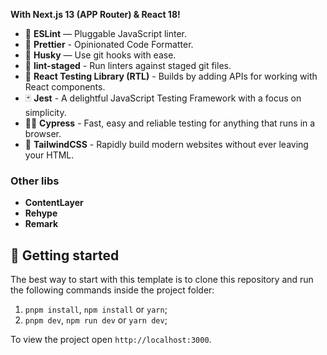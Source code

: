 
**With Next.js 13 (APP Router) & React 18!**

- 📏 **ESLint** — Pluggable JavaScript linter.
- 💖 **Prettier** - Opinionated Code Formatter.
- 🐶 **Husky** — Use git hooks with ease.
- 🚫 **lint-staged** - Run linters against staged git files.
- 🐙 **React Testing Library (RTL)** - Builds by adding APIs for working with React components.
- 🃏 **Jest** - A delightful JavaScript Testing Framework with a focus on simplicity.
- 🧑‍🔬 **Cypress** - Fast, easy and reliable testing for anything that runs in a browser.
- 💅 **TailwindCSS** - Rapidly build modern websites without ever leaving your HTML.

### Other libs
- **ContentLayer**
- **Rehype**
- **Remark**


## 🚀 Getting started

The best way to start with this template is to clone this repository and run the following commands inside the project folder:

1. `pnpm install`, `npm install` or `yarn`;
2. `pnpm dev`, `npm run dev` or `yarn dev`;

To view the project open `http://localhost:3000`.



